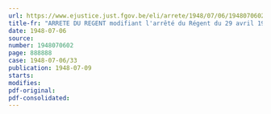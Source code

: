 ```yaml
---
url: https://www.ejustice.just.fgov.be/eli/arrete/1948/07/06/1948070602/justel
title-fr: "ARRETE DU REGENT modifiant l'arrêté du Régent du 29 avril 1948 fixant pour l'année 1948 les dates des vacances annuelles dans les entreprises de la Commission nationale paritaire pour l'industrie du bâtiment"
date: 1948-07-06
source:
number: 1948070602
page: 888888
case: 1948-07-06/33
publication: 1948-07-09
starts:
modifies:
pdf-original:
pdf-consolidated:
---
```


